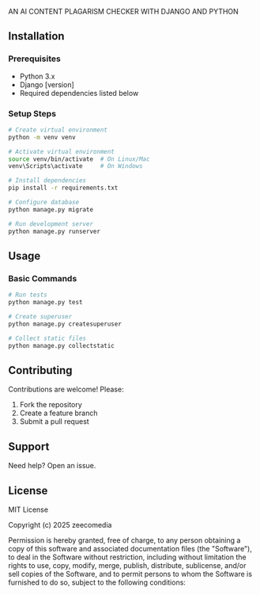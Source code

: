 AN AI CONTENT PLAGARISM CHECKER WITH DJANGO AND PYTHON

## Installation

### Prerequisites

* Python 3.x
* Django [version]
* Required dependencies listed below

### Setup Steps

```bash
# Create virtual environment
python -m venv venv

# Activate virtual environment
source venv/bin/activate  # On Linux/Mac
venv\Scripts\activate     # On Windows

# Install dependencies
pip install -r requirements.txt

# Configure database
python manage.py migrate

# Run development server
python manage.py runserver
```

## Usage

### Basic Commands

```bash
# Run tests
python manage.py test

# Create superuser
python manage.py createsuperuser

# Collect static files
python manage.py collectstatic
```

## Contributing

Contributions are welcome! Please:

1. Fork the repository
2. Create a feature branch
3. Submit a pull request

## Support

Need help? Open an issue.

## License

MIT License

Copyright (c) 2025 zeecomedia

Permission is hereby granted, free of charge, to any person obtaining a copy
of this software and associated documentation files (the "Software"), to deal
in the Software without restriction, including without limitation the rights
to use, copy, modify, merge, publish, distribute, sublicense, and/or sell
copies of the Software, and to permit persons to whom the Software is
furnished to do so, subject to the following conditions:

